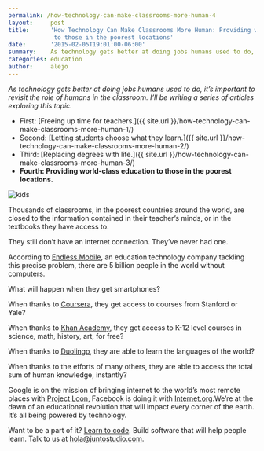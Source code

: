 ```yaml
---
permalink: /how-technology-can-make-classrooms-more-human-4
layout:     post
title:      'How Technology Can Make Classrooms More Human: Providing world-class education
             to those in the poorest locations'
date:       '2015-02-05T19:01:00-06:00'
summary:    As technology gets better at doing jobs humans used to do, it’s important to revisit the role of humans in the classroom. I’ll be writing a series of articles exploring this topic.
categories: education
author:     alejo
---
```


_As technology gets better at doing jobs humans used to do, it’s important to revisit the role of humans in the classroom. I’ll be writing a series of articles exploring this topic._

- First: [Freeing up time for teachers.]({{ site.url }}/how-technology-can-make-classrooms-more-human-1/)
- Second: [Letting students choose what they learn.]({{ site.url }}/how-technology-can-make-classrooms-more-human-2/)
- Third: [Replacing degrees with life.]({{ site.url }}/how-technology-can-make-classrooms-more-human-3/)
- **Fourth: Providing world-class education to those in the poorest locations.**

![kids](http://33.media.tumblr.com/5fdb8ff4becae3976cdfdb80f50a2905/tumblr_inline_njbpf9YZ711sa3u4l.jpg)

Thousands of classrooms, in the poorest countries around the world, are closed to the information contained in their teacher’s minds, or in the textbooks they have access to.

They still don’t have an internet connection. They’ve never had one.

According to [Endless Mobile](https://endlessm.com/), an education technology company tackling this precise problem, there are 5 billion people in the world without computers.

What will happen when they get smartphones?

When thanks to [Coursera](http://coursera.com), they get access to courses from Stanford or Yale?

When thanks to [Khan Academy](khanacademy.com), they get access to K-12 level courses in science, math, history, art, for free?

When thanks to [Duolingo](duolingo.com), they are able to learn the languages of the world?

When thanks to the efforts of many others, they are able to access the total sum of human knowledge, instantly?

Google is on the mission of bringing internet to the world’s most remote places with [Project Loon](google.com/loon), Facebook is doing it with [Internet.org](internet.org).We’re at the dawn of an educational revolution that will impact every corner of the earth. It’s all being powered by technology.

Want to be a part of it? [Learn to code](http://www.metanot.es/why-you-should-learn-to-code). Build software that will help people learn. Talk to us at <hola@juntostudio.com>.
